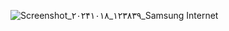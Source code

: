 ![Screenshot_۲۰۲۴۱۰۱۸_۱۲۳۸۳۹_Samsung Internet](https://github.com/user-attachments/assets/c3be2bbb-663b-481f-8a85-d3afa661a7e6)

